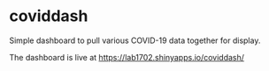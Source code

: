 # coviddash
Simple dashboard to pull various COVID-19 data together for display.

The dashboard is live at https://lab1702.shinyapps.io/coviddash/
